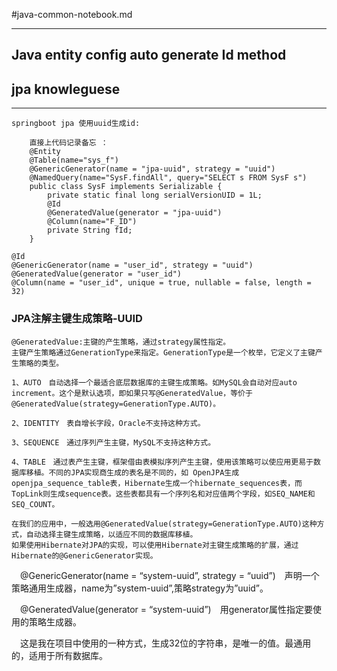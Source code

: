 #java-common-notebook.md

---

## Java entity config auto generate Id method 




## jpa knowleguese
---
	springboot jpa 使用uuid生成id:

		直接上代码记录备忘 ：
		@Entity
		@Table(name="sys_f")
		@GenericGenerator(name = "jpa-uuid", strategy = "uuid")
		@NamedQuery(name="SysF.findAll", query="SELECT s FROM SysF s")
		public class SysF implements Serializable {
		    private static final long serialVersionUID = 1L;
		    @Id
		    @GeneratedValue(generator = "jpa-uuid")
		    @Column(name="F_ID")
		    private String fId;
		}

	@Id
	@GenericGenerator(name = "user_id", strategy = "uuid")
	@GeneratedValue(generator = "user_id")
	@Column(name = "user_id", unique = true, nullable = false, length = 32)

### JPA注解主键生成策略-UUID
	@GeneratedValue:主键的产生策略，通过strategy属性指定。
	主键产生策略通过GenerationType来指定。GenerationType是一个枚举，它定义了主键产生策略的类型。

	1、AUTO　自动选择一个最适合底层数据库的主键生成策略。如MySQL会自动对应auto increment。这个是默认选项，即如果只写@GeneratedValue，等价于@GeneratedValue(strategy=GenerationType.AUTO)。

	2、IDENTITY　表自增长字段，Oracle不支持这种方式。

	3、SEQUENCE　通过序列产生主键，MySQL不支持这种方式。

	4、TABLE　通过表产生主键，框架借由表模拟序列产生主键，使用该策略可以使应用更易于数据库移植。不同的JPA实现商生成的表名是不同的，如 OpenJPA生成openjpa_sequence_table表，Hibernate生成一个hibernate_sequences表，而TopLink则生成sequence表。这些表都具有一个序列名和对应值两个字段，如SEQ_NAME和SEQ_COUNT。

	在我们的应用中，一般选用@GeneratedValue(strategy=GenerationType.AUTO)这种方式，自动选择主键生成策略，以适应不同的数据库移植。
	如果使用Hibernate对JPA的实现，可以使用Hibernate对主键生成策略的扩展，通过Hibernate的@GenericGenerator实现。

　@GenericGenerator(name = “system-uuid”, strategy = “uuid”)　声明一个策略通用生成器，name为”system-uuid”,策略strategy为”uuid”。

　@GeneratedValue(generator = “system-uuid”)　用generator属性指定要使用的策略生成器。

　这是我在项目中使用的一种方式，生成32位的字符串，是唯一的值。最通用的，适用于所有数据库。
